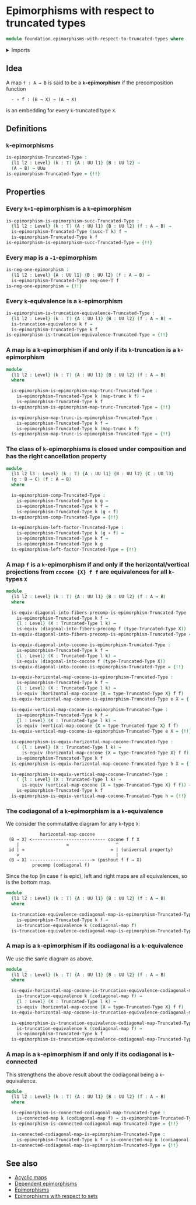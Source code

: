# Epimorphisms with respect to truncated types

```agda
module foundation.epimorphisms-with-respect-to-truncated-types where
```

<details><summary>Imports</summary>

```agda
open import foundation.action-on-identifications-functions
open import foundation.commuting-squares-of-maps
open import foundation.connected-maps
open import foundation.dependent-pair-types
open import foundation.embeddings
open import foundation.function-extensionality
open import foundation.functoriality-function-types
open import foundation.functoriality-truncation
open import foundation.precomposition-functions
open import foundation.sections
open import foundation.truncation-equivalences
open import foundation.truncations
open import foundation.type-arithmetic-dependent-pair-types
open import foundation.universe-levels

open import foundation-core.contractible-types
open import foundation-core.equivalences
open import foundation-core.function-types
open import foundation-core.homotopies
open import foundation-core.identity-types
open import foundation-core.propositional-maps
open import foundation-core.propositions
open import foundation-core.truncated-types
open import foundation-core.truncation-levels

open import synthetic-homotopy-theory.cocones-under-spans
open import synthetic-homotopy-theory.codiagonals-of-maps
open import synthetic-homotopy-theory.pushouts
open import synthetic-homotopy-theory.universal-property-pushouts
```

</details>

## Idea

A map `f : A → B` is said to be a **`k`-epimorphism** if the precomposition
function

```text
  - ∘ f : (B → X) → (A → X)
```

is an embedding for every `k`-truncated type `X`.

## Definitions

### `k`-epimorphisms

```agda
is-epimorphism-Truncated-Type :
  {l1 l2 : Level} (k : 𝕋) {A : UU l1} {B : UU l2} →
  (A → B) → UUω
is-epimorphism-Truncated-Type = {!!}
```

## Properties

### Every `k+1`-epimorphism is a `k`-epimorphism

```agda
is-epimorphism-is-epimorphism-succ-Truncated-Type :
  {l1 l2 : Level} (k : 𝕋) {A : UU l1} {B : UU l2} (f : A → B) →
  is-epimorphism-Truncated-Type (succ-𝕋 k) f →
  is-epimorphism-Truncated-Type k f
is-epimorphism-is-epimorphism-succ-Truncated-Type = {!!}
```

### Every map is a `-1`-epimorphism

```agda
is-neg-one-epimorphism :
  {l1 l2 : Level} {A : UU l1} {B : UU l2} (f : A → B) →
  is-epimorphism-Truncated-Type neg-one-𝕋 f
is-neg-one-epimorphism = {!!}
```

### Every `k`-equivalence is a `k`-epimorphism

```agda
is-epimorphism-is-truncation-equivalence-Truncated-Type :
  {l1 l2 : Level} (k : 𝕋) {A : UU l1} {B : UU l2} (f : A → B) →
  is-truncation-equivalence k f →
  is-epimorphism-Truncated-Type k f
is-epimorphism-is-truncation-equivalence-Truncated-Type = {!!}
```

### A map is a `k`-epimorphism if and only if its `k`-truncation is a `k`-epimorphism

```agda
module _
  {l1 l2 : Level} (k : 𝕋) {A : UU l1} {B : UU l2} (f : A → B)
  where

  is-epimorphism-is-epimorphism-map-trunc-Truncated-Type :
    is-epimorphism-Truncated-Type k (map-trunc k f) →
    is-epimorphism-Truncated-Type k f
  is-epimorphism-is-epimorphism-map-trunc-Truncated-Type = {!!}

  is-epimorphism-map-trunc-is-epimorphism-Truncated-Type :
    is-epimorphism-Truncated-Type k f →
    is-epimorphism-Truncated-Type k (map-trunc k f)
  is-epimorphism-map-trunc-is-epimorphism-Truncated-Type = {!!}
```

### The class of `k`-epimorphisms is closed under composition and has the right cancellation property

```agda
module _
  {l1 l2 l3 : Level} (k : 𝕋) {A : UU l1} {B : UU l2} {C : UU l3}
  (g : B → C) (f : A → B)
  where

  is-epimorphism-comp-Truncated-Type :
    is-epimorphism-Truncated-Type k g →
    is-epimorphism-Truncated-Type k f →
    is-epimorphism-Truncated-Type k (g ∘ f)
  is-epimorphism-comp-Truncated-Type = {!!}

  is-epimorphism-left-factor-Truncated-Type :
    is-epimorphism-Truncated-Type k (g ∘ f) →
    is-epimorphism-Truncated-Type k f →
    is-epimorphism-Truncated-Type k g
  is-epimorphism-left-factor-Truncated-Type = {!!}
```

### A map `f` is a `k`-epimorphism if and only if the horizontal/vertical projections from `cocone {X} f f` are equivalences for all `k`-types `X`

```agda
module _
  {l1 l2 : Level} (k : 𝕋) {A : UU l1} {B : UU l2} (f : A → B)
  where

  is-equiv-diagonal-into-fibers-precomp-is-epimorphism-Truncated-Type :
    is-epimorphism-Truncated-Type k f →
    {l : Level} (X : Truncated-Type l k) →
    is-equiv (diagonal-into-fibers-precomp f (type-Truncated-Type X))
  is-equiv-diagonal-into-fibers-precomp-is-epimorphism-Truncated-Type = {!!}

  is-equiv-diagonal-into-cocone-is-epimorphism-Truncated-Type :
    is-epimorphism-Truncated-Type k f →
    {l : Level} (X : Truncated-Type l k) →
    is-equiv (diagonal-into-cocone f (type-Truncated-Type X))
  is-equiv-diagonal-into-cocone-is-epimorphism-Truncated-Type = {!!}

  is-equiv-horizontal-map-cocone-is-epimorphism-Truncated-Type :
    is-epimorphism-Truncated-Type k f →
    {l : Level} (X : Truncated-Type l k) →
    is-equiv (horizontal-map-cocone {X = type-Truncated-Type X} f f)
  is-equiv-horizontal-map-cocone-is-epimorphism-Truncated-Type e X = {!!}

  is-equiv-vertical-map-cocone-is-epimorphism-Truncated-Type :
    is-epimorphism-Truncated-Type k f →
    {l : Level} (X : Truncated-Type l k) →
    is-equiv (vertical-map-cocone {X = type-Truncated-Type X} f f)
  is-equiv-vertical-map-cocone-is-epimorphism-Truncated-Type e X = {!!}

  is-epimorphism-is-equiv-horizontal-map-cocone-Truncated-Type :
    ( {l : Level} (X : Truncated-Type l k) →
      is-equiv (horizontal-map-cocone {X = type-Truncated-Type X} f f)) →
    is-epimorphism-Truncated-Type k f
  is-epimorphism-is-equiv-horizontal-map-cocone-Truncated-Type h X = {!!}

  is-epimorphism-is-equiv-vertical-map-cocone-Truncated-Type :
    ( {l : Level} (X : Truncated-Type l k) →
      is-equiv (vertical-map-cocone {X = type-Truncated-Type X} f f)) →
    is-epimorphism-Truncated-Type k f
  is-epimorphism-is-equiv-vertical-map-cocone-Truncated-Type h = {!!}
```

### The codiagonal of a `k`-epimorphism is a `k`-equivalence

We consider the commutative diagram for any `k`-type `X`:

```text
             horizontal-map-cocone
 (B → X) <---------------------------- cocone f f X
    |                  ≃                  ^
 id | ≃                                 ≃ | (universal property)
    v                                     |
 (B → X) ------------------------> (pushout f f → X)
          precomp (codiagonal f)
```

Since the top (in case `f` is epic), left and right maps are all equivalences,
so is the bottom map.

```agda
module _
  {l1 l2 : Level} (k : 𝕋) {A : UU l1} {B : UU l2} (f : A → B)
  where

  is-truncation-equivalence-codiagonal-map-is-epimorphism-Truncated-Type :
    is-epimorphism-Truncated-Type k f →
    is-truncation-equivalence k (codiagonal-map f)
  is-truncation-equivalence-codiagonal-map-is-epimorphism-Truncated-Type = {!!}
```

### A map is a `k`-epimorphism if its codiagonal is a `k`-equivalence

We use the same diagram as above.

```agda
module _
  {l1 l2 : Level} (k : 𝕋) {A : UU l1} {B : UU l2} (f : A → B)
  where

  is-equiv-horizontal-map-cocone-is-truncation-equivalence-codiagonal-map :
    is-truncation-equivalence k (codiagonal-map f) →
    {l : Level} (X : Truncated-Type l k) →
    is-equiv (horizontal-map-cocone {X = type-Truncated-Type X} f f)
  is-equiv-horizontal-map-cocone-is-truncation-equivalence-codiagonal-map e X = {!!}

  is-epimorphism-is-truncation-equivalence-codiagonal-map-Truncated-Type :
    is-truncation-equivalence k (codiagonal-map f) →
    is-epimorphism-Truncated-Type k f
  is-epimorphism-is-truncation-equivalence-codiagonal-map-Truncated-Type = {!!}
```

### A map is a `k`-epimorphism if and only if its codiagonal is `k`-connected

This strengthens the above result about the codiagonal being a `k`-equivalence.

```agda
module _
  {l1 l2 : Level} (k : 𝕋) {A : UU l1} {B : UU l2} (f : A → B)
  where

  is-epimorphism-is-connected-codiagonal-map-Truncated-Type :
    is-connected-map k (codiagonal-map f) → is-epimorphism-Truncated-Type k f
  is-epimorphism-is-connected-codiagonal-map-Truncated-Type = {!!}

  is-connected-codiagonal-map-is-epimorphism-Truncated-Type :
    is-epimorphism-Truncated-Type k f → is-connected-map k (codiagonal-map f)
  is-connected-codiagonal-map-is-epimorphism-Truncated-Type = {!!}
```

## See also

- [Acyclic maps](synthetic-homotopy-theory.acyclic-maps.md)
- [Dependent epimorphisms](foundation.dependent-epimorphisms.md)
- [Epimorphisms](foundation.epimorphisms.md)
- [Epimorphisms with respect to sets](foundation.epimorphisms-with-respect-to-sets.md)
